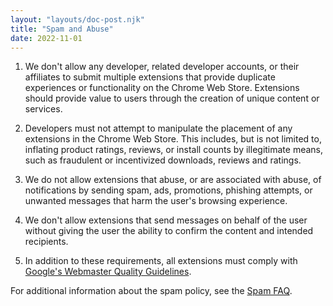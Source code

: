 ```yaml
---
layout: "layouts/doc-post.njk"
title: "Spam and Abuse"
date: 2022-11-01
---
```


1. We don't allow any developer, related developer accounts, or their affiliates to submit multiple extensions that provide duplicate experiences or functionality on the Chrome Web Store. Extensions should provide value to users through the creation of unique content or services.

1. Developers must not attempt to manipulate the placement of any extensions in the Chrome Web Store. This includes, but is not limited to, inflating product ratings, reviews, or install counts by illegitimate means, such as fraudulent or incentivized downloads, reviews and ratings.

1. We do not allow extensions that abuse, or are associated with abuse, of notifications by sending spam, ads, promotions, phishing attempts, or unwanted messages that harm the user's browsing experience.

1. We don't allow extensions that send messages on behalf of the user without giving the user the ability to confirm the content and intended recipients.

1. In addition to these requirements, all extensions must comply with [Google's Webmaster Quality Guidelines][webmaster].

For additional information about the spam policy, see the [Spam FAQ][faq].

[faq]: /docs/webstore/program-policies/spam-faq/
[webmaster]: https://support.google.com/webmasters/answer/35769#3
